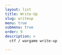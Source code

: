```yaml
---
layout: list
title: Write-Up
slug: writeup
menu: true
submenu: true
order: 9
description: >
  ctf / wargame write-up

---
```

